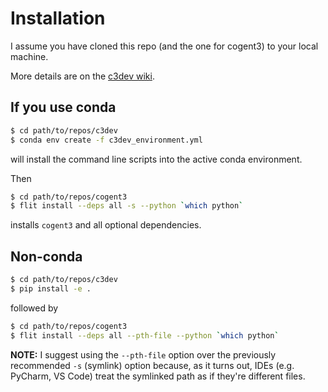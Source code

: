# Installation

I assume you have cloned this repo (and the one for cogent3) to your local machine.

More details are on the [c3dev wiki](https://github.com/cogent3/c3dev/wiki/Installing-Cogent3-for-development).

## If you use conda

```bash
$ cd path/to/repos/c3dev
$ conda env create -f c3dev_environment.yml
```
will install the command line scripts into the active conda environment.

Then

```bash
$ cd path/to/repos/cogent3
$ flit install --deps all -s --python `which python`
```

installs `cogent3` and all optional dependencies.

## Non-conda

```bash
$ cd path/to/repos/c3dev
$ pip install -e .
```
followed by

```bash
$ cd path/to/repos/cogent3
$ flit install --deps all --pth-file --python `which python`
```

**NOTE:** I suggest using the `--pth-file` option over the previously recommended `-s`  (symlink) option because, as it turns out, IDEs (e.g. PyCharm, VS Code) treat the symlinked path as if they're different files.
